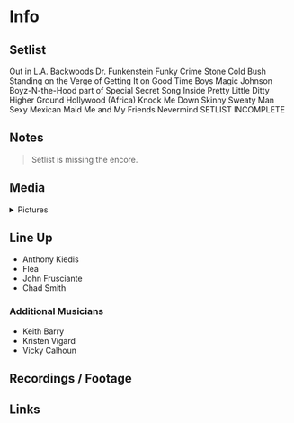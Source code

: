 # Info

## Setlist

Out in L.A.
Backwoods
Dr. Funkenstein
Funky Crime
Stone Cold Bush
Standing on the Verge of Getting It on
Good Time Boys
Magic Johnson
Boyz-N-the-Hood part of
Special Secret Song Inside
Pretty Little Ditty
Higher Ground
Hollywood (Africa)
Knock Me Down
Skinny Sweaty Man
Sexy Mexican Maid
Me and My Friends
Nevermind
SETLIST INCOMPLETE

## Notes

> Setlist is missing the encore.

## Media 

<details>
  <summary>Pictures</summary>
  <!--<img alt="Setlist" title="Setlist" src="_.jpg" height="200" />
  <img alt="Flyer" title="Flyer" src="_.jpg" height="200" />
  <img alt="Clipper" title="Clipper" src="_.jpg" height="200" />
  <img alt="Ticket" title="Ticket" src="_.jpg" height="200" />
  -->
</details>

## Line Up

* Anthony Kiedis
* Flea
* John Frusciante
* Chad Smith

### Additional Musicians

* Keith Barry  
* Kristen Vigard  
* Vicky Calhoun

## Recordings / Footage

## Links